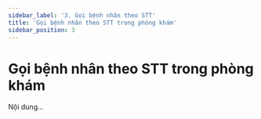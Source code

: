 ```yaml
---
sidebar_label: '3. Gọi bệnh nhân theo STT'
title: 'Gọi bệnh nhân theo STT trong phòng khám'
sidebar_position: 3
---
```

# Gọi bệnh nhân theo STT trong phòng khám
Nội dung...
